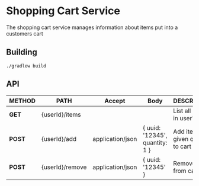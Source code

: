 # Shopping Cart Service #

The shopping cart service manages information about items put into a customers cart

## Building
```./gradlew build```

## API ##

| METHOD | PATH | Accept | Body | DESCRIPTION |
| ------ |----- | ------ |----- | ----------- |
| **GET**    | {userId}/items |        |      | List all items in user's cart |
| **POST**    | {userId}/add | application/json |   { uuid: '12345', quantity: 1 }   | Add item with given quanity to cart |
| **POST**    | {userId}/remove | application/json |   { uuid: '12345' }   | Remove item from cart |
